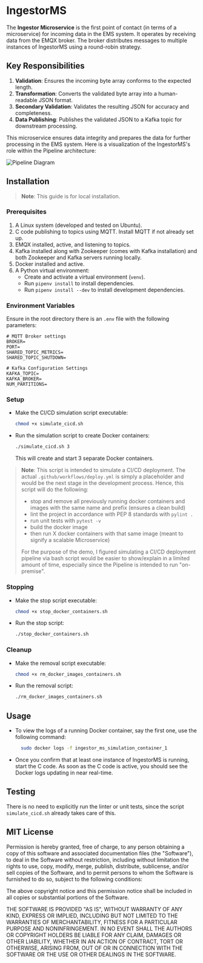 # IngestorMS

The **Ingestor Microservice** is the first point of contact (in terms of a
microservice) for incoming data
in the EMS system. It operates by receiving data from the EMQX broker. The
broker distributes messages to multiple instances of IngestorMS using a
round-robin strategy.

## Key Responsibilities

1. **Validation**: Ensures the incoming byte array conforms to the expected
   length.
2. **Transformation**: Converts the validated byte array into a human-readable
   JSON format.
3. **Secondary Validation**: Validates the resulting JSON for accuracy and
   completeness.
4. **Data Publishing**: Publishes the validated JSON to a Kafka topic for
   downstream processing.

This microservice ensures data integrity and prepares the data for further
processing
in the EMS system.
Here is a visualization of the IngestorMS's role within the Pipeline
architecture:

![Pipeline Diagram](images/IngestorMS_in_Pipeline.png "Pipeline Diagram")

## Installation

> **Note**: This guide is for local installation.

### Prerequisites

1. A Linux system (developed and tested on Ubuntu).
2. C code publishing to topics using MQTT. Install MQTT if not already set up.
3. EMQX installed, active, and listening to topics.
4. Kafka installed along with Zookeeper (comes with Kafka installation) and
   both Zookeeper and Kafka servers running locally.
5. Docker installed and active.
6. A Python virtual environment:
    - Create and activate a virtual environment (`venv`).
    - Run `pipenv install` to install dependencies.
    - Run `pipenv install --dev` to install development dependencies.

### Environment Variables

Ensure in the root directory there is an `.env` file with the following
parameters:

```plaintext
# MQTT Broker settings
BROKER=
PORT=
SHARED_TOPIC_METRICS=
SHARED_TOPIC_SHUTDOWN=

# Kafka Configuration Settings
KAFKA_TOPIC=
KAFKA_BROKER=
NUM_PARTITIONS=
```

### Setup

- Make the CI/CD simulation script executable:
   ```bash
   chmod +x simulate_cicd.sh
    ```
- Run the simulation script to create Docker containers:
    ```bash 
    ./simulate_cicd.sh 3
    ```
  This will create and start 3 separate Docker containers.

> **Note**: This script is intended to simulate a CI/CD deployment. The
> actual `.github/workflows/deploy.yml` is simply a placeholder and would
> be the next stage in the development process. Hence, this script will do
> the following:
> - stop and remove all previously running docker containers and images
    with the same name and prefix (ensures a clean build)
> - lint the project in accordance with PEP 8 standards with `pylint .`
> - run unit tests with `pytest -v`
> - build the docker image
> - then run X docker containers with that same image (meant to signify
    a scalable Microservice)
>
> For the purpose of the demo, I figured simulating a CI/CD deployment
> pipeline via bash script would be easier to show/explain in a
> limited amount of time, especially since the Pipeline is intended to run
> "on-premise".

### Stopping

- Make the stop script executable:
    ```bash
    chmod +x stop_docker_containers.sh
    ```
- Run the stop script:
    ```bash
    ./stop_docker_containers.sh
    ```

### Cleanup

- Make the removal script executable:
  ```bash
  chmod +x rm_docker_images_containers.sh
  ```
- Run the removal script:

    ```bash
    ./rm_docker_images_containers.sh
    ```

## Usage

- To view the logs of a running Docker container, say the first one, use the
  following command:
  ```bash
    sudo docker logs -f ingestor_ms_simulation_container_1
    ```
- Once you confirm that at least one instance of IngestorMS is running, start
  the C code. As soon as the C code is active, you should see the Docker logs
  updating
  in near real-time.

## Testing

There is no need to explicitly run the linter or unit tests, since the
script `simulate_cicd.sh` already takes care of this.

## MIT License

Permission is hereby granted, free of charge, to any person obtaining a copy of
this software and associated documentation files (the "Software"), to deal in
the Software without restriction, including without limitation the rights to
use, copy, modify, merge, publish, distribute, sublicense, and/or sell copies
of the Software, and to permit persons to whom the Software is furnished to do
so, subject to the following conditions:

The above copyright notice and this permission notice shall be included in all
copies or substantial portions of the Software.

THE SOFTWARE IS PROVIDED "AS IS", WITHOUT WARRANTY OF ANY KIND, EXPRESS OR
IMPLIED, INCLUDING BUT NOT LIMITED TO THE WARRANTIES OF MERCHANTABILITY,
FITNESS FOR A PARTICULAR PURPOSE AND NONINFRINGEMENT. IN NO EVENT SHALL THE
AUTHORS OR COPYRIGHT HOLDERS BE LIABLE FOR ANY CLAIM, DAMAGES OR OTHER
LIABILITY, WHETHER IN AN ACTION OF CONTRACT, TORT OR OTHERWISE, ARISING FROM,
OUT OF OR IN CONNECTION WITH THE SOFTWARE OR THE USE OR OTHER DEALINGS IN THE
SOFTWARE.
